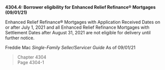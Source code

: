 **4304.4: Borrower eligibility for Enhanced Relief Refinance® Mortgages
(09/01/21)**

Enhanced Relief Refinance® Mortgages with Application Received Dates on
or after July 1, 2021 and all Enhanced Relief Refinance Mortgages with
Settlement Dates after August 31, 2021 are not eligible for delivery
until further notice.

Freddie Mac *Single-Family Seller/Servicer Guide* As of 09/01/21

> Chapter 4304\
> Page 4304-1